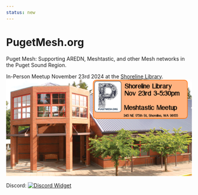 ```yaml
---
status: new
---
```


# PugetMesh.org
Puget Mesh: Supporting AREDN, Meshtastic, and other Mesh networks in the Puget Sound Region. 

In-Person Meetup November 23rd 2024 at the [Shoreline Library](https://maps.app.goo.gl/B4RmdBR16wtdEE3Q7). 
![November Meshtastic Meetup](media/23Nov2024_Meshtastic_Meetup.png)

Discord:
[![Discord Widget](https://discord.com/api/guilds/1291139029814739084/widget.png?style=banner3)](https://discord.gg/ANvUg3AyZt)

